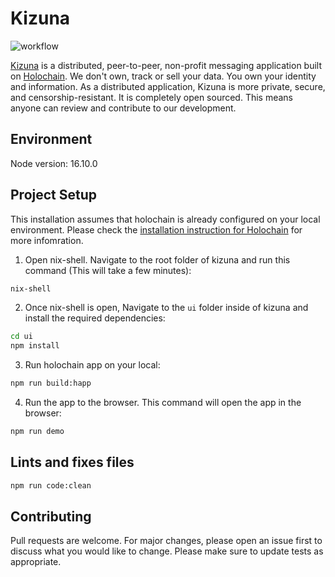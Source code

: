 # Kizuna

![workflow](https://github.com/hc-institute-japan/kizuna/actions/workflows/main.yml/badge.svg)

[Kizuna](https://kizuna.foundation/en/) is a distributed, peer-to-peer, non-profit messaging application built on [Holochain](https://www.holochain.org/). We don't own, track or sell your data. You own your identity and information. As a distributed application, Kizuna is more private, secure, and censorship-resistant. It is completely open sourced. This means anyone can review and contribute to our development.

## Environment
Node version: 16.10.0

## Project Setup
This installation assumes that holochain is already configured on your local environment. Please check the [installation instruction for Holochain](https://developer.holochain.org/install/) for more infomration.

1. Open nix-shell. Navigate to the root folder of kizuna and run this command (This will take a few minutes):
```bash
nix-shell
```
2. Once nix-shell is open, Navigate to the `ui` folder inside of kizuna and install the required dependencies:
```bash
cd ui
npm install
```
3. Run holochain app on your local:
```bash
npm run build:happ
```
4. Run the app to the browser. This command will open the app in the browser:
```bash
npm run demo
```
## Lints and fixes files
```bash
npm run code:clean
```
## Contributing
Pull requests are welcome. For major changes, please open an issue first to discuss what you would like to change.
Please make sure to update tests as appropriate.
